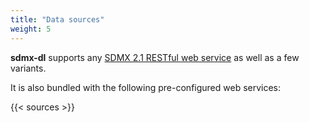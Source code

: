 ```yaml
---
title: "Data sources"
weight: 5
---
```


**sdmx-dl** supports any [SDMX 2.1 RESTful web service](https://github.com/sdmx-twg/sdmx-rest/wiki) as well as a few variants.

It is also bundled with the following pre-configured web services:

{{< sources >}}
